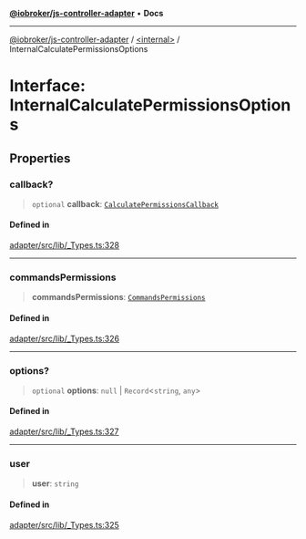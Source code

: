[**@iobroker/js-controller-adapter**](../../README.md) • **Docs**

***

[@iobroker/js-controller-adapter](../../globals.md) / [\<internal\>](../README.md) / InternalCalculatePermissionsOptions

# Interface: InternalCalculatePermissionsOptions

## Properties

### callback?

> `optional` **callback**: [`CalculatePermissionsCallback`](../type-aliases/CalculatePermissionsCallback.md)

#### Defined in

[adapter/src/lib/\_Types.ts:328](https://github.com/ioBroker/ioBroker.js-controller/blob/ebf87a343c9c866aa4a5e7b77c2c13760c514a2e/packages/adapter/src/lib/_Types.ts#L328)

***

### commandsPermissions

> **commandsPermissions**: [`CommandsPermissions`](../type-aliases/CommandsPermissions.md)

#### Defined in

[adapter/src/lib/\_Types.ts:326](https://github.com/ioBroker/ioBroker.js-controller/blob/ebf87a343c9c866aa4a5e7b77c2c13760c514a2e/packages/adapter/src/lib/_Types.ts#L326)

***

### options?

> `optional` **options**: `null` \| `Record`\<`string`, `any`\>

#### Defined in

[adapter/src/lib/\_Types.ts:327](https://github.com/ioBroker/ioBroker.js-controller/blob/ebf87a343c9c866aa4a5e7b77c2c13760c514a2e/packages/adapter/src/lib/_Types.ts#L327)

***

### user

> **user**: `string`

#### Defined in

[adapter/src/lib/\_Types.ts:325](https://github.com/ioBroker/ioBroker.js-controller/blob/ebf87a343c9c866aa4a5e7b77c2c13760c514a2e/packages/adapter/src/lib/_Types.ts#L325)
